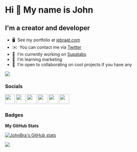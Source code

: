 Hi 👋 My name is John
=====================

I'm a creator and developer
---------------------------

* 🖥️  See my portfolio at [jebraat.com](https://jebraat.com)
* ✉️  You can contact me via [Twitter](https://twitter.com/jebraat)
* 🚀  I'm currently working on [Supatabs](https://supatabs.com)
* 🧠  I'm learning marketing
* 🤝  I'm open to collaborating on cool projects if you have any

<a href="https://www.twitter.com/jebraat" target="_blank" rel="noreferrer"><img
src="https://img.shields.io/twitter/follow/jebraat?logo=twitter&style=for-the-badge&color=0891b2&labelColor=1c1917"
/></a>


### Socials

<p align="left"> <a href="https://www.github.com/JohnBra" target="_blank" rel="noreferrer"><img src="https://raw.githubusercontent.com/danielcranney/readme-generator/main/public/icons/socials/github.svg" width="32" height="32" /></a> <a href="http://www.instagram.com/jebraat" target="_blank" rel="noreferrer"><img src="https://raw.githubusercontent.com/danielcranney/readme-generator/main/public/icons/socials/instagram.svg" width="32" height="32" /></a> <a href="https://www.linkedin.com/in/jebraat" target="_blank" rel="noreferrer"><img src="https://raw.githubusercontent.com/danielcranney/readme-generator/main/public/icons/socials/linkedin.svg" width="32" height="32" /></a> <a href="https://www.twitter.com/jebraat" target="_blank" rel="noreferrer"><img src="https://raw.githubusercontent.com/danielcranney/readme-generator/main/public/icons/socials/twitter.svg" width="32" height="32" /></a> <a href="https://www.youtube.com/c/UCSYoM12jgDhSN57CMCqr-ZA" target="_blank" rel="noreferrer"><img src="https://raw.githubusercontent.com/danielcranney/readme-generator/main/public/icons/socials/youtube.svg" width="32" height="32" /></a> <a href="https://www.twitch.tv/johne_labs" target="_blank" rel="noreferrer"><img src="https://raw.githubusercontent.com/danielcranney/readme-generator/main/public/icons/socials/twitch.svg" width="32" height="32" /></a></p>

### Badges

<b>My GitHub Stats</b>

<a href="http://www.github.com/JohnBra"><img src="https://github-readme-stats.vercel.app/api?username=JohnBra&show_icons=true&hide=&count_private=true&title_color=0891b2&text_color=ffffff&icon_color=0891b2&bg_color=1c1917&hide_border=true&show_icons=true" alt="JohnBra's GitHub stats" /></a>

<a href="http://www.github.com/JohnBra"><img src="https://github-readme-streak-stats.herokuapp.com/?user=JohnBra&stroke=ffffff&background=1c1917&ring=0891b2&fire=0891b2&currStreakNum=ffffff&currStreakLabel=0891b2&sideNums=ffffff&sideLabels=ffffff&dates=ffffff&hide_border=true" /></a>
